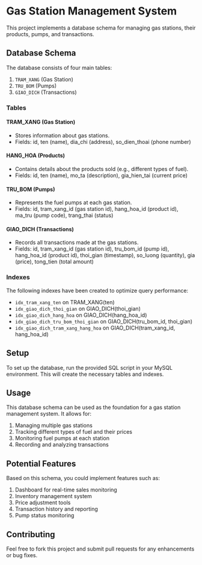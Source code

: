 # Gas Station Management System

This project implements a database schema for managing gas stations, their products, pumps, and transactions.

## Database Schema

The database consists of four main tables:

1. `TRAM_XANG` (Gas Station)
2. `TRU_BOM` (Pumps)
3. `GIAO_DICH` (Transactions)

### Tables

#### TRAM_XANG (Gas Station)

- Stores information about gas stations.
- Fields: id, ten (name), dia_chi (address), so_dien_thoai (phone number)

#### HANG_HOA (Products)

- Contains details about the products sold (e.g., different types of fuel).
- Fields: id, ten (name), mo_ta (description), gia_hien_tai (current price)

#### TRU_BOM (Pumps)

- Represents the fuel pumps at each gas station.
- Fields: id, tram_xang_id (gas station id), hang_hoa_id (product id), ma_tru (pump code), trang_thai (status)

#### GIAO_DICH (Transactions)

- Records all transactions made at the gas stations.
- Fields: id, tram_xang_id (gas station id), tru_bom_id (pump id), hang_hoa_id (product id), thoi_gian (timestamp), so_luong (quantity), gia (price), tong_tien (total amount)

### Indexes

The following indexes have been created to optimize query performance:

- `idx_tram_xang_ten` on TRAM_XANG(ten)
- `idx_giao_dich_thoi_gian` on GIAO_DICH(thoi_gian)
- `idx_giao_dich_hang_hoa` on GIAO_DICH(hang_hoa_id)
- `idx_giao_dich_tru_bom_thoi_gian` on GIAO_DICH(tru_bom_id, thoi_gian)
- `idx_giao_dich_tram_xang_hang_hoa` on GIAO_DICH(tram_xang_id, hang_hoa_id)

## Setup

To set up the database, run the provided SQL script in your MySQL environment. This will create the necessary tables and indexes.

## Usage

This database schema can be used as the foundation for a gas station management system. It allows for:

1. Managing multiple gas stations
2. Tracking different types of fuel and their prices
3. Monitoring fuel pumps at each station
4. Recording and analyzing transactions

## Potential Features

Based on this schema, you could implement features such as:

1. Dashboard for real-time sales monitoring
2. Inventory management system
3. Price adjustment tools
4. Transaction history and reporting
5. Pump status monitoring

## Contributing

Feel free to fork this project and submit pull requests for any enhancements or bug fixes.
